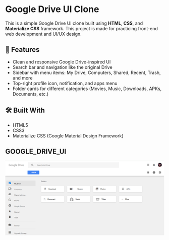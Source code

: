 # Google Drive UI Clone

This is a simple Google Drive UI clone built using **HTML**, **CSS**, and **Materialize CSS** framework. This project is made for practicing front-end web development and UI/UX design.

## 🚀 Features

- Clean and responsive Google Drive-inspired UI
- Search bar and navigation like the original Drive
- Sidebar with menu items: My Drive, Computers, Shared, Recent, Trash, and more
- Top-right profile icon, notification, and apps menu
- Folder cards for different categories (Movies, Music, Downloads, APKs, Documents, etc.)

## 🛠️ Built With

- HTML5
- CSS3
- Materialize CSS (Google Material Design Framework)

## GOOGLE_DRIVE_UI
![image alt ](https://github.com/Shruti300407/Google_drive_clone/blob/e415241ff219499318240211f12a73dee3b7bcaa/google_drive_UI.png)




